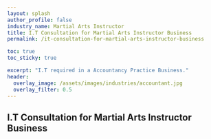 ```yaml
---
layout: splash 
author_profile: false 
industry_name: Martial Arts Instructor
title: I.T Consultation for Martial Arts Instructor Business
permalink: /it-consultation-for-martial-arts-instructor-business

toc: true
toc_sticky: true

excerpt: "I.T required in a Accountancy Practice Business."
header:
  overlay_image: /assets/images/industries/accountant.jpg
  overlay_filter: 0.5 
---
```


## I.T Consultation for Martial Arts Instructor Business